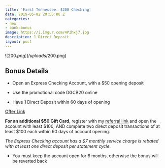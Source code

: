 ```yaml
---
title: 'First Tennessee: $200 Checking'
date: 2019-05-02 20:55:00 Z
categories:
- new
- bank-bonus
image: https://i.imgur.com/4PIhxj7.jpg
description: 1 Direct Deposit
layout: post
---
```


![$200.png](/uploads/$200.png)

## **Bonus Details**

* Open an Express Checking Account, with a $50 opening deposit

* Use the promotional code DGCB20 online

* Have 1 Direct Deposit within 60 days of opening

[Offer Link](https://www.firsttennessee.com/landing/deposit/200-express-landing-DGCB20)

**For an additional $50 Gift Card**, register with my [referral link](http://bit.ly/2PLzzxs) and open the account with least $100, AND complete two direct deposit transactions of at least $100 each within 60 days of account opening.

*The Express Checking account has a $7 monthly service charge is rebated with at least one direct deposit per statement cycle*.

* You must keep the account open for 6 months, otherwise the bonus will be reverted back